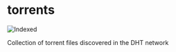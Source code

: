torrents 
========
![Indexed](https://img.shields.io/badge/indexed-231387-blue)

Collection of torrent files discovered in the DHT network
